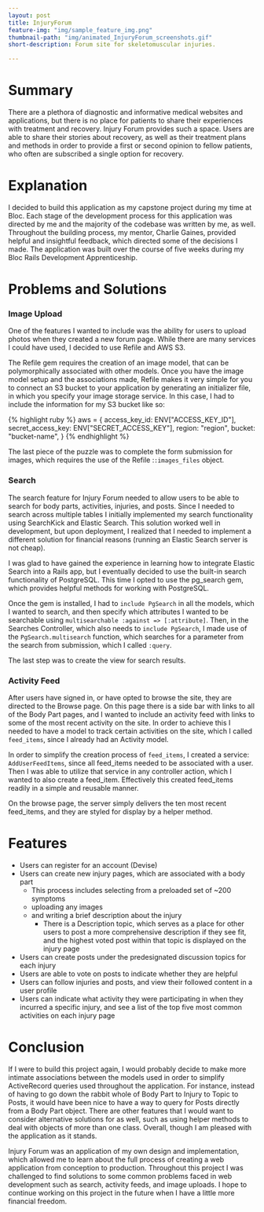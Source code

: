 ```yaml
---
layout: post
title: InjuryForum
feature-img: "img/sample_feature_img.png"
thumbnail-path: "img/animated_InjuryForum_screenshots.gif"
short-description: Forum site for skeletomuscular injuries.

---
```

# Summary

There are a plethora of diagnostic and informative medical websites and applications, but there is no place for patients to share their experiences with treatment and recovery. Injury Forum provides such a space.  Users are able to share their stories about recovery, as well as their treatment plans and methods in order to provide a first or second opinion to fellow patients, who often are subscribed a single option for recovery.

# Explanation

I decided to build this application as my capstone project during my time at Bloc. Each stage of the development process for this application was directed by me and the majority of the codebase was written by me, as well. Throughout the building process, my mentor, Charlie Gaines, provided helpful and insightful feedback, which directed some of the decisions I made.  The application was built over the course of five weeks during my Bloc Rails Development Apprenticeship.

# Problems and Solutions

### Image Upload

One of the features I wanted to include was the ability for users to upload photos when they created a new forum page. While there are many services I could have used, I decided to use Refile and AWS S3.  

The Refile gem requires the creation of an image model, that can be polymorphically associated with other models. Once you have the image model setup and the associations made, Refile makes it very simple for you to connect an S3 bucket to your application by generating an initializer file, in which you specify your image storage service. In this case, I had to include the information for my S3 bucket like so:

{% highlight ruby %}
aws = {
  access_key_id: ENV["ACCESS_KEY_ID"],
  secret_access_key: ENV["SECRET_ACCESS_KEY"],
  region: "region",
  bucket: "bucket-name",
}
{% endhighlight %}

The last piece of the puzzle was to complete the form submission for images, which requires the use of the Refile :`:images_files` object.

### Search

The search feature for Injury Forum needed to allow users to be able to search for body parts, activities, injuries, and posts.  Since I needed to search across multiple tables I initially implemented my search functionality using SearchKick and Elastic Search. This solution worked well in development, but upon deployment, I realized that I needed to implement a different solution for financial reasons (running an Elastic Search server is not cheap).

I was glad to have gained the experience in learning how to integrate Elastic Search into a Rails app, but I eventually decided to use the built-in search functionality of PostgreSQL. This time I opted to use the pg_search gem, which provides helpful methods for working with PostgreSQL.  

Once the gem is installed, I had to `include PgSearch` in all the models, which I wanted to search, and then specify which attributes I wanted to be searchable using `multisearchable :against => [:attribute]`.  Then, in the Searches Controller, which also needs to `include PgSearch`, I made use of the `PgSearch.multisearch` function, which searches for a parameter from the search from submission, which I called `:query`.

The last step was to create the view for search results.

### Activity Feed

After users have signed in, or have opted to browse the site, they are directed to the Browse page. On this page there is a side bar with links to all of the Body Part pages, and I wanted to include an activity feed with links to some of the most recent activity on the site.  In order to achieve this I needed to have a model to track certain activities on the site, which I called `feed_items`, since I already had an Activity model.  

In order to simplify the creation process of `feed_items`, I created a service: `AddUserFeedItems`, since all feed_items needed to be associated with a user.  Then I was able to utilize that service in any controller action, which I wanted to also create a feed_item. Effectively this created feed_items readily in a simple and reusable manner.  

On the browse page, the server simply delivers the ten most recent feed_items, and they are styled for display by a helper method.

# Features

* Users can register for an account (Devise)
* Users can create new injury pages, which are associated with a body part
  * This process includes selecting from a preloaded set of ~200 symptoms
  * uploading any images
  * and writing a brief description about the injury
    * There is a Description topic, which serves as a place for other users to post a more comprehensive description if they see fit, and the highest voted post within that topic is displayed on the injury page
* Users can create posts under the predesignated discussion topics for each injury
* Users are able to vote on posts to indicate whether they are helpful
* Users can follow injuries and posts, and view their followed content in a user profile
* Users can indicate what activity they were participating in when they incurred a specific injury, and see a list of the top five most common activities on each injury page

# Conclusion

If I were to build this project again, I would probably decide to make more intimate associations between the models used in order to simplify ActiveRecord queries used throughout the application. For instance, instead of having to go down the rabbit whole of Body Part to Injury to Topic to Posts, it would have been nice to have a way to query for Posts directly from a Body Part object. There are other features that I would want to consider alternative solutions for as well, such as using helper methods to deal with objects of more than one class. Overall, though I am pleased with the application as it stands.

Injury Forum was an application of my own design and implementation, which allowed me to learn about the full process of creating a web application from conception to production. Throughout this project I was challenged to find solutions to some common problems faced in web development such as search, activity feeds, and image uploads. I hope to continue working on this project in the future when I have a little more financial freedom.
